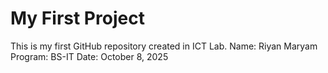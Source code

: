# My First Project
This is my first GitHub repository created in ICT Lab.
Name: Riyan Maryam
Program: BS-IT
Date: October 8, 2025
